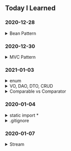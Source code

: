 ## Today I Learned

### 2020-12-28
<details>
  <summary>Bean Pattern</summary>
  
  ---
  ```
  생성자에 전달되는 인자 수가 많을 때 적용이 가능
  단점: 객체의 일관성이 일시적으로 깨질 수 있다.
  ```
  
  > 예시
  ```java
  public class CafeMenu {

    private int coffee = 1;
    private int beverage = 1;
    private int dessert = 0;
    private int bakery = 0;
    private int drinks = 0;

    public CafeMenu(){}

    //setter 
    public void setCoffee(int coffee) {
      this.coffee = coffee;
    }

    public void setBeverage(int beverage) {
      this.beverage = beverage;
    }

    public void setDessert(int dessert) {
      this.dessert = dessert;
    }

    public void setBakery(int bakery) {
      this.bakery = bakery;
    }

    public void setDrinks(int drinks) {
      this.drinks = drinks;
    }
  }
  ```
  ---
</details>

### 2020-12-30
<details>
  <summary>MVC Pattern</summary>
  
  ---
  ![mvc](https://user-images.githubusercontent.com/58816862/103393173-c2af1900-4b64-11eb-9731-7c4d4466dce1.png)
  
  ```
  사용자 인터페이스로부터 비즈니스 로직을 분리하여 애플리케이션의 시각적 요소나 그 이면에서 실행되는 비즈니스 로직을
  서로 영향 없이 쉽게 고칠 수 있는 애플리 케이션을 만들 수 있다.
  ```
  
  ```
  1. Model
  : 모델의 상태에 변화가 있을 때 컨트롤러와 뷰에 이를 통보한다.
    이와 같은 통보를 통해서 뷰는 최신의 결과를 보여줄 수 있고,
    컨트롤러는 모델의 변화에 따른 적용 가능한 명령을 추가·제거·수정할 수 있다.
    어떤 MVC 구현에서는 통보 대신 뷰나 컨트롤러가 직접 모델의 상태를 읽어 오기도 한다.
  ```
  
  ```
  2. View
  : 사용자가 볼 결과물을 생성하기 위해 모델로부터 정보를 얻어 온다.
  ```
  
  ```
  3. Controller
  : 모델에 명령을 보냄으로써 모델의 상태를 변경할 수 있다.
    또, 컨트롤러가 관련된 뷰에 명령을 보냄으로써 모델의 표시 방법을 바꿀 수 있다.
  ```
  ---
</details>

### 2021-01-03
<details>
  <summary>enum</summary>
  
  ---
  ```
  열거형(enumerated type)이라고 부른다.
  열거형은 서로 연관된 상수들의 집합이다고 할 수 있다.
  ```
  
  ```
  1. 코드가 단순해진다.
  2. 인스턴스 생성과 상속을 방지한다.
  3. 키워드 enum을 사용하기 때문에 구현의 의도가 열거임을 분명하게 나타낼 수 있다.
  ```
  
  > 기존의 열거는 복잡함
  ```java
  class Fruit {
    public static final Fruit APPLE = new Fruit();
    public static final Fruit PEACH = new Fruit();
    public static final Fruit BANANA = new Fruit();
  }
  ```
  
  > 문법적으로 지원됨
  ```java
  enum Fruit {
    APPLE, PEACH, BANANA;
  }
  ```
  
  ---
</details>

<details>
  <summary>VO, DAO, DTO, CRUD</summary>
  
  ---
  VO(Value Object)
  ```
  개념
  : DTO와 비슷하지만, read only
  : 관계형데이터베이스의 레코드에 대응되는 자바 클래스
  ```
  ```
  장점
  : 비 서버 측 클라이언트도 네트워크 오버헤드 없이 영속성 데이터에 액세스 할 수 있음
  : Network traffic을 줄일 수 있음
  ```
  ```
  단점
  : 데이터 전달을 위해 가장 효율적인 방법이지만, 클래스의 선언을 위해 많은 코드가 필요 -> 파일 수 증가, 관리 어렵
  ```
  
  DTO(Data Transfer Object)
  ```
  개념
  : 데이터 전송 객체
  : 데이터가 포함된 객체를 한 시스템에서 다른 시스템으로 전달하는 작업을 처리하는 개체
  : Data에 접속하는 객체이다. 여기서 Data란 일반적인 Database도 될 수 있고, 파일도 될 수 있으며,
  메모리도 될 수 있고, 기타 다른 저장소도 될 수 있음
  ```
  
  VO vs DTO
  ```
  DTO는 메소드 호출 횟수를 줄이기 위해 데이터를 담고 있는 녀석으로,
  VO는 값이 같으면 동일 오브젝트라고 볼 수 있는 것으로 표현하고 있다.
  ```
  ```
  VO
  VO a = VO(1);
  VO b = VO(1);
  // a == b
  ```
  ```
  DTO
  DTO a = new DTO(1);
  DTO b = new DTO(1);
  // a != b
  ```
  
  DAO(Data Transfer Object)
  ```
  개념
  : 데이터 접근 객체
  : 커넥션 같은 것을 하나만 두고 여러 사용자가 DAO의 인터페이스를 사용하여 필요한 자료에 접근 하도록 하는 것
  : DB에 대한 insert, update, delete, select를 처리함
  ```
  
  CRUD(Create, Read, Update, Delete)
  ```
  CREATE(INSERT)
  READ(SELECT)
  UPDATE
  DELETE
  ```
  ---
</details>

<details>
  <summary>Comparable vs Comparator</summary>
  
  ---
  ```
  Array 또는 List의 정렬을 돕기 위한 interface
  두 인터페이스 모두 정렬규칙을 설정하기 위해 사용한다는 목적은 동일함
  ```
  
  Comparable
  ```
  Comparable 인터페이스를 구현한 객체 스스로에게 부여하는 한 가지 기본 정렬 규칙을 설정하는 목적으로 사용한다.
  객체의 기본 정렬기준이 되는 메서드를 정의하는 인터페이스이다.
  ```
  ```java
  class Friend implements Comparable<Friend>{
    private String name;
    private int age;
        
    public Friend(String name, int age) {
      super();
      this.name = name;
      this.age = age;
    }        
      @Override
      public int compareTo(Friend o) {
        return this.age - o.age;
    } //  이 객체가 매개변수의 객체보다 작으면 음수, 같으면 0, 크면 양수를 반환
  }
  ```
  
  Comparator
  ```
  Comparator 인터페이스를 구현한 클래스는 정렬 규칙 그 자체를 의미하며,
  기본 정렬 규칙과 다르게 원하는대로 정렬순서를 지정하고 싶을 때 사용한다.
  새로운 정렬 기준을 적용하고 싶은 경우 사용하는 인터페이스이다.
  ```
  ```java
  class SortFriendByNameInAsc implements Comparator<Friend>{
    @Override
    public int compare(Friend o1, Friend o2) {
      return o2.name.compareTo(o1.name);
    }        
  }
  ```
  ---
</details>

### 2020-01-04
<details>
  <summary>static import *</summary>
  
  ---
  ```
  static import
  : 자바 클래스의 static 메소드는 클래스에 대한 인스턴스의 생성없이 메소드를 사용할 수 있다.
  ```
  
  > Before
  ```java
  int i = Math.abs(-3); // 3
  ```
  
  > After
  ```java
  import static java.lang.Math.abs;
  
  int i = abs(-3);  // 3
  ```
  
  > 주의
  ```
  아래의 코드도 사용이 가능하지만 권장하지 않음
  단 Math의 method를 전부 사용한다면 권장됨
  ```
  ```java
  import static java.lang.Math.*;
  
  int i = abs(-3);  // 3
  ```
  ---
</details>

<details>
  <summary>.gitignore</summary>
  
  ---
  > 정의
  ```
  Project에 원하지 않는 파일들을(컴파일 된 파일, .gradle, .idea 등등) git에서 제외시키기 위해 필요한 파일
  ```
  
  > git commit할 때, 포함하면 안되는 파일
  ```
  .setting/
  .classpath
  .project
  .springBeans
  ... etc
  ```
  
  > 이유
  ```
  : 난 잘되는데 왜 넌 안되냐?
  : 개발 환경이 서로 완벽하게 같으면 상관이 없으나 다른 환경의 값을 참조하므로 프로젝트가 꼬인다.
  : 이를 개선하기 위해 보통 소스만 commit한다.
  ```
  
  #### [.gitignore 자동 생성 사이트](https://www.toptal.com/developers/gitignore)
  ---
</details>

### 2020-01-07
<details>
  <summary>Stream</summary>
  
  ---
  ```
  Java 8에서 추가된 기능으로, stream 형태의 요소에 함수형 연산자를 지원해주는 클래스이다.
  ```
  
  ![Stream](https://user-images.githubusercontent.com/58816862/103875144-6a07ef00-5115-11eb-98b3-7154a36e64ba.png)
  
  filter()
  ```
  필터링 조건은 람다함수 또는 메소드 참조를 통해 결정됨
  원하는 요소만 추출하기 위한 메소드
  ```
  
  map()
  ```
  스트림 내 요소를 가공함
  T를 인자로 받아 변환한 값 R을 반환하는 함수
  ```
  
  flatMap()
  ```
  flattening 작업
  중첩 구조를 한 단게 제거하고 단일 컬렉션으로 만들어 주는 역할
  ```
  
  sorted()
  ```
  어떠한 인자도 넣지 않는다면 오름차순으로 정렬
  Comparator를 인자로 넣으면 Comparator의 기준에 따라 정렬
  ```
  
  distinct()
  ```
  중복 값 제거
  ```
  
  peek()
  ```
  중간에 값을 출력해볼 때 이용
  stack에서 쓰는 그 peek
  ```
  
  limit()
  ```
  앞선 n개의 요소만 취함
  ```
  
  Skip()
  ```
  앞선 n개의 요소를 건너뛰고 다음에 오는 요소를 취함
  ```
  
  concat()
  ```
  두 Stream을 연결
  ```
  
  reduce()
  ```
  세 가지의 인자를 받아 처리할 수 있음
  ```
  
  Collectors.toList()
  ```
  리스트 형태로 결과를 반환
  ```
  
  Collectors.joining()
  ```
  스트림 작업 결과를 하나의 스트링으로 연결, 세 가지 인자를 입력할 수 있음
   - delimiter: 각 요소 중간에 들어가는 구분자
   - prefix: 이어붙인 결과 맨 앞에 붙는 문자
   - suffix: 이어붙인 결과 맨 끝에 붙는 문자
  ```
  
  Collectors.groupingBy()
  ```
  특정 조건으로 요소들을 그룹화하여 Map 타입으로 반환
  예를 들어, 나이, 이름, 성별을 가진 클래스를 나이 기준으로 그룹화 할 수 있다.
  ```
  
  forEach()
  ```
  요소를 순회하면서 실행되는 작업
  인자로 넘긴 메소드에 요소를 대입하여 호출
  주로 System.out::println과 같은 출력 함수를 인자로 넘김
  ```
  ---
</details>